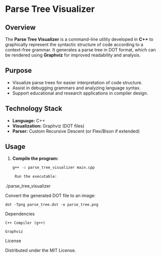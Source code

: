 # Parse Tree Visualizer

## Overview

The **Parse Tree Visualizer** is a command-line utility developed in **C++** to graphically represent the syntactic structure of code according to a context-free grammar. It generates a parse tree in DOT format, which can be rendered using **Graphviz** for improved readability and analysis.

## Purpose

- Visualize parse trees for easier interpretation of code structure.
- Assist in debugging grammars and analyzing language syntax.
- Support educational and research applications in compiler design.

## Technology Stack

- **Language:** C++
- **Visualization:** Graphviz (DOT files)
- **Parser:** Custom Recursive Descent (or Flex/Bison if extended)

## Usage

1. **Compile the program:**
   ```bash
   g++ -o parse_tree_visualizer main.cpp

    Run the executable:

./parse_tree_visualizer

Convert the generated DOT file to an image:

    dot -Tpng parse_tree.dot -o parse_tree.png

Dependencies

    C++ Compiler (g++)

    Graphviz

License

Distributed under the MIT License.


